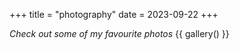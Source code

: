 +++
title = "photography"
date = 2023-09-22
+++

_Check out some of my favourite photos_
{{ gallery() }}
